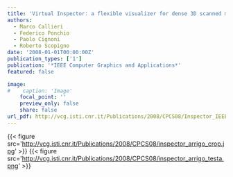 ```yaml
---
title: 'Virtual Inspector: a flexible visualizer for dense 3D scanned models'
authors:
  - Marco Callieri
  - Federico Ponchio
  - Paolo Cignoni
  - Roberto Scopigno
date: '2008-01-01T00:00:00Z'
publication_types: ['1']
publication: '*IEEE Computer Graphics and Applications*'
featured: false

image:
#    caption: 'Image'
    focal_point: ''
    preview_only: false
    share: false
url_pdf: http://vcg.isti.cnr.it/Publications/2008/CPCS08/Inspector_IEEECGA_07.pdf
---
```

{{< figure src='http://vcg.isti.cnr.it/Publications/2008/CPCS08/inspector_arrigo_crop.jpg' >}}
{{< figure src='http://vcg.isti.cnr.it/Publications/2008/CPCS08/inspector_arrigo_testa.png' >}}
